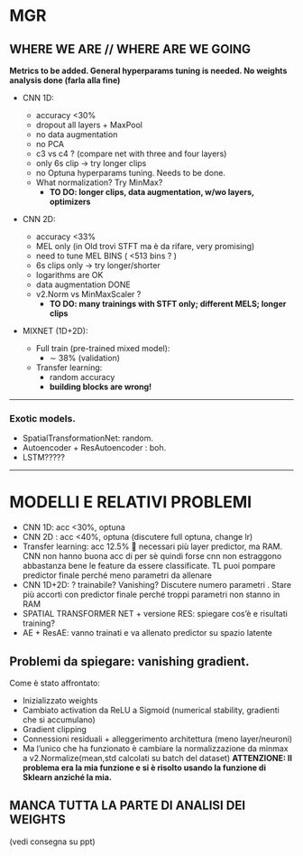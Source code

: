 # MGR 
## WHERE WE ARE // WHERE ARE WE GOING

**Metrics to be added. General hyperparams tuning is needed. No weights analysis done (farla alla fine)**

* CNN 1D: 
	- accuracy <30%
	- dropout all layers + MaxPool
	- no data augmentation
	- no PCA
	- c3 vs c4 ? (compare net with three and four layers)
	- only 6s clip -> try longer clips
	- no Optuna hyperparams tuning. Needs to be done.
	- What normalization? Try MinMax?
		- **TO DO: longer clips, data augmentation, w/wo layers, optimizers**

* CNN 2D:
	- accuracy <33%
	- MEL only (in Old trovi STFT ma è da rifare, very promising)
	- need to tune MEL BINS ( <513 bins ? )
	- 6s clips only -> try longer/shorter
	- logarithms are OK
	- data augmentation DONE
	- v2.Norm vs MinMaxScaler ? 
		-  **TO DO: many trainings with STFT only; different MELS; longer clips**

* MIXNET (1D+2D):
	- Full train (pre-trained mixed model):
		- $\sim$ 38% (validation)
	- Transfer learning: 
		- random accuracy
		- **building blocks are wrong!**

--- 
### Exotic models.
* SpatialTransformationNet: random.
* Autoencoder + ResAutoencoder : boh.
* LSTM?????



-----------------------------------------------
# MODELLI E RELATIVI PROBLEMI


-	CNN 1D: acc <30%,  optuna
-	CNN 2D : acc <40%, optuna (discutere full optuna, change lr)
-	Transfer learning: acc 12.5%  necessari più layer predictor, ma RAM. CNN non hanno buona acc di per sè quindi forse cnn non estraggono abbastanza bene le feature da essere classificate. TL puoi pompare predictor finale perché meno parametri da allenare
-	CNN 1D+2D: ? trainabile? Vanishing? Discutere numero parametri . Stare più accorti con predictor finale perché troppi parametri non stanno in RAM
-	SPATIAL TRANSFORMER NET + versione RES: spiegare cos’è e risultati training?
-	AE + ResAE: vanno trainati e va allenato predictor su spazio latente

## Problemi da spiegare: vanishing gradient.
Come è stato affrontato:
-	Inizializzato weights
-	Cambiato activation da ReLU a Sigmoid (numerical stability, gradienti che si accumulano)
-	Gradient clipping
-	Connessioni residuali + alleggerimento architettura (meno layer/neuroni)
-	Ma l’unico che ha funzionato è cambiare la normalizzazione da minmax a v2.Normalize(mean,std calcolati su batch del dataset)
**ATTENZIONE: Il problema era la mia funzione e si è risolto usando la funzione di Sklearn anziché la mia.**
## MANCA TUTTA LA PARTE DI ANALISI DEI WEIGHTS 
(vedi consegna su ppt)
